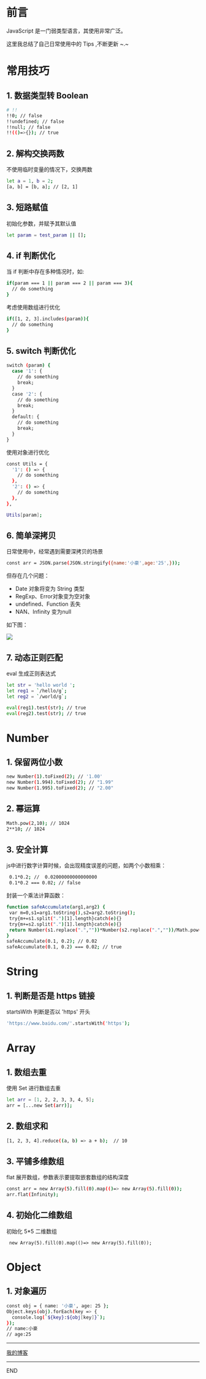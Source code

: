 # 前言

JavaScript 是一门弱类型语言，其使用非常广泛。

这里我总结了自己日常使用中的 Tips ,不断更新 ~.~

# 常用技巧

## 1. 数据类型转 Boolean

``` bash 
# !!
!!0; // false
!!undefined; // false
!!null; // false
!!(()=>{}); // true
```

## 2. 解构交换两数

不使用临时变量的情况下，交换两数

``` bash 
let a = 1, b = 2;
[a, b] = [b, a]; // [2, 1]
```

## 3. 短路赋值

初始化参数，并赋予其默认值

``` bash
let param = test_param || []; 
```

## 4. if 判断优化

当 if 判断中存在多种情况时，如:

``` bash 
if(param === 1 || param === 2 || param === 3){
  // do something
}
```

考虑使用数组进行优化

``` bash 
if([1, 2, 3].includes(param)){
  // do something
}
```

## 5. switch 判断优化

``` bash 
switch (param) {
  case '1': {
    // do something
    break;
  }
  case '2': {
    // do something
    break;
  }
  default: {
    // do something
    break;
  }
}
```

使用对象进行优化

``` bash 
const Utils = {
  '1': () => {
    // do something
  },
  '2': () => {
    // do something
  },
},

Utils[param];
```

## 6. 简单深拷贝

日常使用中，经常遇到需要深拷贝的场景

``` bash 
const arr = JSON.parse(JSON.stringify({name:'小豪',age:'25',}));
```

但存在几个问题：

-  Date 对象将变为 String 类型
-  RegExp、Error对象变为空对象
-  undefined、Function 丢失
-  NAN、Infinity 变为null

如下图：

![](https://upload-images.jianshu.io/upload_images/10390288-96cd2357b3cd43ce.png?imageMogr2/auto-orient/strip%7CimageView2/2/w/1240)

## 7. 动态正则匹配

eval 生成正则表达式

``` bash 
let str = 'hello world ';
let reg1 = `/hello/g`;
let reg2 = `/world/g`;

eval(reg1).test(str); // true
eval(reg2).test(str); // true
```

# Number

## 1. 保留两位小数

``` bash 
new Number(1).toFixed(2); // '1.00'
new Number(1.994).toFixed(2); // "1.99"
new Number(1.995).toFixed(2); // "2.00"
```

## 2. 幂运算

``` bash 
Math.pow(2,10); // 1024
2**10; // 1024
```

## 3. 安全计算

js中进行数字计算时候，会出现精度误差的问题，如两个小数相乘：

```bash
 0.1*0.2; //  0.02000000000000000
 0.1*0.2 === 0.02; // false
 ```

封装一个乘法计算函数：

 ``` bash 
function safeAccumulate(arg1,arg2) {
  var m=0,s1=arg1.toString(),s2=arg2.toString();
  try{m+=s1.split(".")[1].length}catch(e){}
  try{m+=s2.split(".")[1].length}catch(e){}
  return Number(s1.replace(".",""))*Number(s2.replace(".",""))/Math.pow(10,m);
}
safeAccumulate(0.1, 0.2); // 0.02
safeAccumulate(0.1, 0.2) === 0.02; // true
 ```

# String

## 1. 判断是否是 https 链接

startsWith 判断是否以 'https' 开头

```bash
'https://www.baidu.com/'.startsWith('https');
```

# Array

## 1. 数组去重

使用 Set 进行数组去重

``` bash
let arr = [1, 2, 2, 3, 3, 4, 5];
arr = [...new Set(arr)];
```

## 2. 数组求和

``` bash
[1, 2, 3, 4].reduce((a, b) => a + b);  // 10
```

## 3. 平铺多维数组

flat 展开数组，参数表示要提取嵌套数组的结构深度 

``` bash 
const arr = new Array(5).fill(0).map(()=> new Array(5).fill(0));
arr.flat(Infinity);
```

## 4. 初始化二维数组

初始化 5*5 二维数组

` new Array(5).fill(0).map(()=> new Array(5).fill(0));`

# Object

## 1. 对象遍历

``` bash 
const obj = { name: '小豪', age: 25 };
Object.keys(obj).forEach(key => {
  console.log(`${key}:${obj[key]}`);
});
// name:小豪
// age:25
```

---

[我的博客](https://github.com/zhongzihao1996/my-blog/tree/master)

---

END

